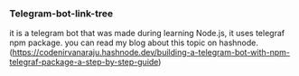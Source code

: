 ### Telegram-bot-link-tree

it is a telegram bot that was made during learning Node.js, it uses telegraf npm package.
you can read my blog about this topic on hashnode.                                                 
(https://codenirvanaraju.hashnode.dev/building-a-telegram-bot-with-npm-telegraf-package-a-step-by-step-guide)
